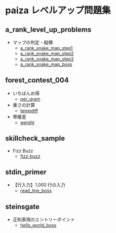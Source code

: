 # paiza レベルアップ問題集

## a_rank_level_up_problems
+ マップの判定・縦横
  + [a_rank_snake_map_step1](https://paiza.jp/works/mondai/a_rank_level_up_problems/a_rank_snake_map_step1)
  + [a_rank_snake_map_step2](https://paiza.jp/works/mondai/a_rank_level_up_problems/a_rank_snake_map_step2)
  + [a_rank_snake_map_step3](https://paiza.jp/works/mondai/a_rank_level_up_problems/a_rank_snake_map_step3)
  + [a_rank_snake_map_boss](https://paiza.jp/works/mondai/a_rank_level_up_problems/a_rank_snake_map_boss)
  
## forest_contest_004
+ いちばんお得
  + [per_gram](https://paiza.jp/works/mondai/forest_contest_004/forest_contest_004__per_gram)
+ 重さの計算
  + [tempdiff](https://paiza.jp/works/mondai/forest_contest_004/forest_contest_004__per_gram)
+ 寒暖差
  + [weight](https://paiza.jp/works/mondai/forest_contest_004/forest_contest_004__per_gram)  

## skillcheck_sample
+ Fizz Buzz
  + [fizz-buzz](https://paiza.jp/works/mondai/skillcheck_sample/fizz-buzz)
  
## stdin_primer
+ 【行入力】1,000 行の入力
  + [read_line_boss](https://paiza.jp/works/mondai/stdin_primer/stdin_primer__read_line_boss)
 
## steinsgate
+ 正則表現のエントリーポイント
  + [hello_world_boss](https://paiza.jp/works/mondai/steinsgate/hello_world_boss)
